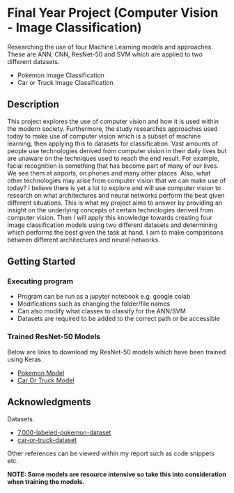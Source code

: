 # Final Year Project (Computer Vision - Image Classification)

Researching the use of four Machine Learning models and approaches. These are ANN, CNN, ResNet-50 and SVM which are applied to two different datasets.

* Pokemon Image Classification
* Car or Truck Image Classification

## Description

This project explores the use of computer vision and how it is used within the modern society. Furthermore, the study researches approaches used today to make use of computer vision which is a subset of machine learning, then applying this to datasets for classification. Vast amounts of people use technologies derived from computer vision in their daily lives but are unaware on the techniques used to reach the end result. For example, facial recognition is something that has become part of many of our lives. We see them at airports, on phones and many other places. Also, what other technologies may arise from computer vision that we can make use of today? I believe there is yet a lot to explore and will use computer vision to research on what architectures and neural networks perform the best given different situations. This is what my project aims to answer by providing an insight on the underlying concepts of certain technologies derived from computer vision. Then I will apply this knowledge towards creating four image classification models using two different datasets and determining which performs the best given the task at hand. I aim to make comparisons between different architectures and neural networks. 

## Getting Started


### Executing program

* Program can be run as a jupyter notebook e.g. google colab
* Modifications such as changing the folder/file names
* Can also modify what classes to classify for the ANN/SVM
* Datasets are required to be added to the correct path or be accessible

### Trained ResNet-50 Models

Below are links to download my ResNet-50 models which have been trained using Keras.

* [Pokemon Model](https://drive.google.com/file/d/1x8SSrGOXKrCBgr0zBYNK1rNYxEGibKDt/view?usp=sharing)
* [Car Or Truck Model](https://drive.google.com/file/d/1rSJ62aOirTYCX7LbmTsDoKVx-adq896Y/view?usp=sharing)

## Acknowledgments

Datasets.
* [7,000-labeled-pokemon-dataset](https://www.kaggle.com/datasets/lantian773030/pokemonclassification)
* [car-or-truck-dataset](https://www.kaggle.com/datasets/ryanholbrook/car-or-truck)

Other references can be viewed within my report such as code snippets etc.

**NOTE: Some models are resource intensive so take this into consideration when training the models.**
